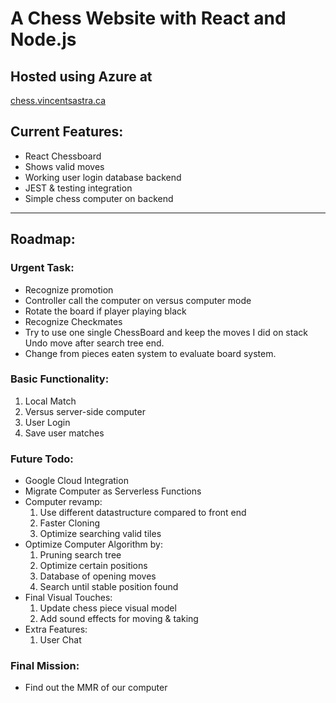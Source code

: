 # A Chess Website with React and Node.js
## Hosted using Azure at
[chess.vincentsastra.ca](http://chess.vincentsastra.ca/)

## Current Features:
- React Chessboard
- Shows valid moves
- Working user login database backend
- JEST & testing integration
- Simple chess computer on backend
___
## Roadmap:

### Urgent Task:
- Recognize promotion
- Controller call the computer on versus computer mode
- Rotate the board if player playing black
- Recognize Checkmates
- Try to use one single ChessBoard and keep the moves I did on stack
  <br />  Undo move after search tree end.
- Change from pieces eaten system to evaluate board system.

### Basic Functionality:
1. Local Match
2. Versus server-side computer
3. User Login
4. Save user matches

### Future Todo:
- Google Cloud Integration
- Migrate Computer as Serverless Functions
- Computer revamp:
  1. Use different datastructure compared to front end
  2. Faster Cloning
  3. Optimize searching valid tiles
- Optimize Computer Algorithm by:
  1. Pruning search tree
  2. Optimize certain positions
  3. Database of opening moves
  4. Search until stable position found
- Final Visual Touches:
  1. Update chess piece visual model
  2. Add sound effects for moving & taking
- Extra Features:
  1. User Chat
  
### Final Mission:
- Find out the MMR of our computer
